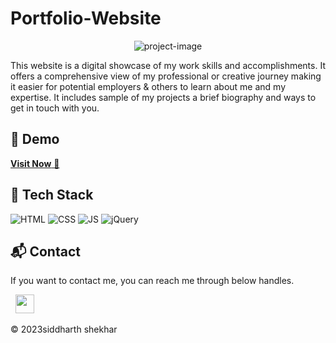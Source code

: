 # Portfolio-Website

<p align="center"><img src="https://socialify.git.ci/siddharttth/Portfolio-Website/image?description=1&amp;font=Bitter&amp;language=1&amp;name=1&amp;owner=1&amp;pattern=Circuit%20Board&amp;theme=Dark" alt="project-image"></p>

<p id="description">This website is a digital showcase of my work skills and accomplishments. It offers a comprehensive view of my professional or creative journey making it easier for potential employers &amp; others to learn about me and my expertise. It includes sample of my projects a brief biography and ways to get in touch with you.</p>

<h2>🚀 Demo</h2>

<a href="https://siddharthshekhar.onrender.com/" target="_blank">**Visit Now** 🚀</a>

  



## 📌 Tech Stack
![HTML](https://img.shields.io/badge/html5%20-%23E34F26.svg?&style=for-the-badge&logo=html5&logoColor=white)
![CSS](https://img.shields.io/badge/css3%20-%231572B6.svg?&style=for-the-badge&logo=css3&logoColor=white)
![JS](https://img.shields.io/badge/javascript%20-%23323330.svg?&style=for-the-badge&logo=javascript&logoColor=%23F7DF1E)
<img alt="jQuery" src="https://img.shields.io/badge/jquery-%230769AD.svg?style=for-the-badge&logo=jquery&logoColor=white"/>


<h2>📬 Contact</h2>


If you want to contact me, you can reach me through below handles.

&nbsp;&nbsp;<a href="https://www.linkedin.com/in/siddharttth/"><img src="https://www.felberpr.com/wp-content/uploads/linkedin-logo.png" width="30"></img></a>

© 2023siddharth shekhar 
